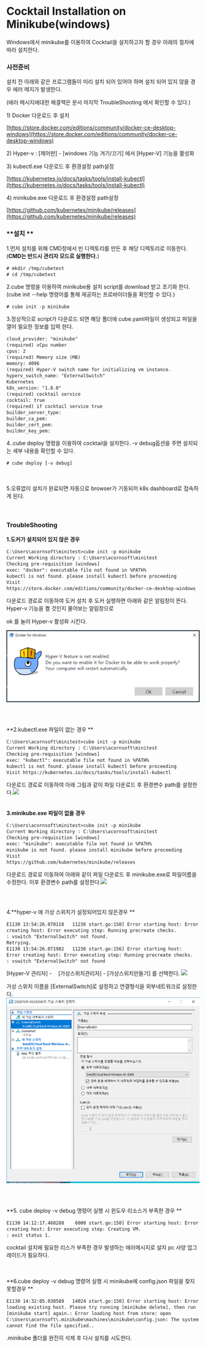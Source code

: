 # Cocktail Installation on Minikube\(windows\)

Windows에서 minikube를 이용하여 Cocktail을 설치하고자 할 경우 아래의 절차에 따라 설치한다.

### **사전준비**

설치 전 아래와 같은 프로그램들이 미리 설치 되어 있어야 하며 설치 되어 있지 않을 경우 에러 메지가 발생한다.

\(에러 메시지에대한 해결책은 문서 마지막 TroubleShooting 에서 확인할 수 있다.\)

1\) Docker 다운로드 후 설치

[https://store.docker.com/editions/community/docker-ce-desktop-windows](https://store.docker.com/editions/community/docker-ce-desktop-windows)

2\) Hyper-v : \[제어판\] - \[windows 기능 겨기/끄기\] 에서 \[Hyper-V\] 기능을 활성화

3\) kubectl.exe 다운로드 후 환경설정 path설정

[https://kubernetes.io/docs/tasks/tools/install-kubectl](https://kubernetes.io/docs/tasks/tools/install-kubectl)

4\) minikube.exe 다운로드 후 환경설정 path설정

[https://github.com/kubernetes/minikube/releases](https://github.com/kubernetes/minikube/releases)

#### 

### **설치 **

1.먼저 설치를 위해 CMD창에서 빈 디렉토리를 만든 후 해당 디렉토리로 이동한다.\(**CMD는 반드시 관리자 모드로 실행한다.**\)

```
# mkdir /tmp/cubetest
# cd /tmp/cubetest
```

2.cube 명령을 이용하여 minikube용 설치 script를 download 받고 초기화 한다. \(cube init --help 명령어를 통해 제공하는 프로바이더들을 확인할 수 있다.\)

```
# cube init -p minikube
```

3.정상적으로 script가 다운로드 되면 해당 폴더에 cube.yaml파일이 생성되고 파일을 열어 필요한 정보를 입력 한다.

```
cloud_provider: "minikube"
(required) vCpu number
cpus: 2
(required) Memory size (MB)
memory: 4096
(required) Hyper-V switch name for initializing vm instance.
hyperv_switch_name: "ExternalSwitch"
Kubernetes
k8s_version: "1.8.0"
(required) cocktail service
cocktail: true
(required) if cocktail service true
builder_server_type:
builder_ca_pem:
builder_cert_pem:
builder_key_pem:
```

4..cube deploy 명령을 이용하여 cocktail을 설치한다. -v debug옵션을 주면 설치되는 세부 내용을 확인할 수 있다.

```
# cube deploy [-v debug]
```

ㅤ

5.오류없이 설치가 완료되면 자동으로 browser가 기동되어 k8s dashboard로 접속하게 된다.

ㅤ

### **TroubleShooting**

**1.도커가 설치되어 있지 않은 경우**

```
C:\Users\acornsoft\minitest>cube init -p minikube
Current Working directory : C:\Users\acornsoft\minitest
Checking pre-requisition [windows]
exec: "docker": executable file not found in %PATH%
kubectl is not found. please install kubectl before proceeding
Visit 
https://store.docker.com/editions/community/docker-ce-desktop-windows
```

다운로드 경로로 이동하여 도커 설치 후 도커 실행하면 아래와 같은 알림창이 뜬다. Hyper-v 기능을 켤 것인지 물어보는 알림창으로

ok 를 눌러 Hyper-v 활성화 시킨다.

![](/assets/도커하이퍼v.png)

#### ㅤ

**2.kubectl.exe 파일이 없는 경우 **

```
C:\Users\acornsoft\minitest>cube init -p minikube
Current Working directory : C:\Users\acornsoft\minitest
Checking pre-requisition [windows]
exec: "kubectl": executable file not found in %PATH%
kubectl is not found. please install kubectl before proceeding
Visit https://kubernetes.io/docs/tasks/tools/install-kubectl
```

다운로드 경로로 이동하여 아래 그림과 같이 파일 다운로드 후 환경변수 path를 설정한다.![](/assets/kubectl다운로드1.PNG)  
ㅤㅤ

**3.minikube.exe 파일이 없을 경우**

```
C:\Users\acornsoft\minitest>cube init -p minikube
Current Working directory : C:\Users\acornsoft\minitest
Checking pre-requisition [windows]
exec: "minikube": executable file not found in %PATH%
minikube is not found. please install minikube before proceeding
Visit 
https://github.com/kubernetes/minikube/releases
```

다운로드 경로로 이동하여 아래와 같이 파일 다운로드 후 minikube.exe로 파일이름을 수정한다. 이후 환경변수 path를 설정한다.![](/assets/minikube다운로드.PNG)

#### ㅤ

4.**hyper-v 에 가상 스위치가 설정되어있지 않은경우 **

```
E1130 13:54:26.070118   11236 start.go:150] Error starting host: Error creating host: Error executing step: Running precreate checks.
: vswitch "ExternalSwitch" not found.
Retrying.
E1130 13:54:26.071982   11236 start.go:156] Error starting host:  Error creating host: Error executing step: Running precreate checks.
: vswitch "ExternalSwitch" not found
```

\[Hyper-V 관리자\] -ㅤ \[가상스위치관리자\] - \[가상스위치만들기\] 를 선택한다. ![](/assets/가상네트워크생성1.png)

가상 스위치 이름을 \[ExternalSwitch\]로 설정하고 연결형식을 외부네트워크로 설정한다.  
![](/assets/가상네트워크생성2.PNG)

#### ㅤ

**5. cube deploy -v debug 명령어 실행 시 윈도우 리소스가 부족한 경우 **

```
E1130 14:12:17.468288    6000 start.go:150] Error starting host: Error creating host: Error executing step: Creating VM.
: exit status 1.
```

cocktail 설치에 필요한 리스가 부족한 경우 발생하는 에러메시지로 설치 pc 사양 업그레이드가 필요하다.

ㅤ

**6.cube deploy -v debug 명령어 실행 시 minikube에 config.json 파일을 찾지 못할경우 **

```
E1130 14:32:05.030589   14024 start.go:150] Error starting host: Error loading existing host. Please try running [minikube delete], then run [minikube start] again.: Error loading host from store: open C:\Users\acornsoft\.minikube\machines\minikube\config.json: The system cannot find the file specified..
```

.minikube 폴더를 완전히 삭제 후 다시 설치를 시도한다.

